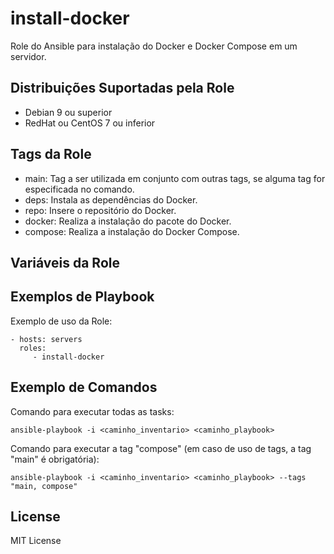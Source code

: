 install-docker
=========

Role do Ansible para instalação do Docker e Docker Compose em um servidor.

Distribuições Suportadas pela Role
------------

- Debian 9 ou superior
- RedHat ou CentOS 7 ou inferior


Tags da Role 
--------------

- main: Tag a ser utilizada em conjunto com outras tags, se alguma tag for especificada no comando.
- deps: Instala as dependências do Docker.
- repo: Insere o repositório do Docker.
- docker: Realiza a instalação do pacote do Docker.
- compose: Realiza a instalação do Docker Compose.


Variáveis da Role 
--------------

Exemplos de Playbook
----------------

Exemplo de uso da Role:

    - hosts: servers
      roles:
         - install-docker

Exemplo de Comandos
----------------

Comando para executar todas as tasks:

    ansible-playbook -i <caminho_inventario> <caminho_playbook>

Comando para executar a tag "compose" (em caso de uso de tags, a tag "main" é obrigatória):

    ansible-playbook -i <caminho_inventario> <caminho_playbook> --tags "main, compose"


License
-------

MIT License